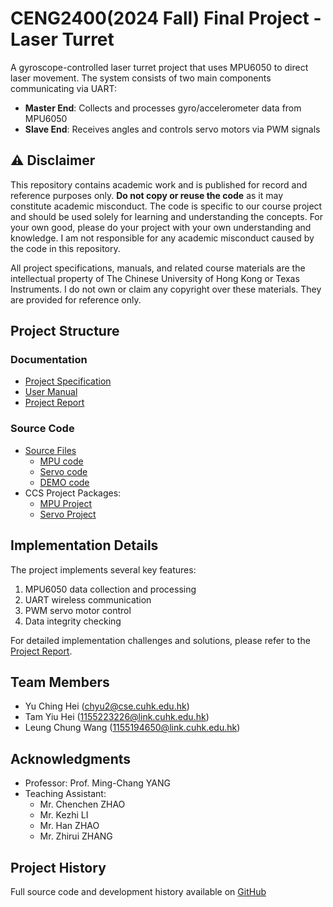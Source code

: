 # CENG2400(2024 Fall) Final Project - Laser Turret

A gyroscope-controlled laser turret project that uses MPU6050 to direct laser movement. The system consists of two main components communicating via UART:

- **Master End**: Collects and processes gyro/accelerometer data from MPU6050
- **Slave End**: Receives angles and controls servo motors via PWM signals

## ⚠️ Disclaimer
This repository contains academic work and is published for record and reference purposes only. **Do not copy or reuse the code** as it may constitute academic misconduct. The code is specific to our course project and should be used solely for learning and understanding the concepts. For your own good, please do your project with your own understanding and knowledge. I am not responsible for any academic misconduct caused by the code in this repository.

All project specifications, manuals, and related course materials are the intellectual property of The Chinese University of Hong Kong or Texas Instruments. I do not own or claim any copyright over these materials. They are provided for reference only.

## Project Structure

### Documentation
- [Project Specification](docs/Specification.pdf)
- [User Manual](docs/)
- [Project Report](report/report.pdf)

### Source Code
- [Source Files](src/)
  - [MPU code](src/main_mpu.c)
  - [Servo code](src/main_servo.c)
  - [DEMO code](src/demo/)
- CCS Project Packages:
  - [MPU Project](Project_MPU.zip)
  - [Servo Project](Project_SERVO.zip)

## Implementation Details

The project implements several key features:
1. MPU6050 data collection and processing
2. UART wireless communication
3. PWM servo motor control
4. Data integrity checking

For detailed implementation challenges and solutions, please refer to the [Project Report](report/report.pdf).

## Team Members
- Yu Ching Hei (chyu2@cse.cuhk.edu.hk)
- Tam Yiu Hei (1155223226@link.cuhk.edu.hk)
- Leung Chung Wang (1155194650@link.cuhk.edu.hk)

## Acknowledgments
- Professor: Prof. Ming-Chang YANG
- Teaching Assistant: 
  - Mr. Chenchen ZHAO
  - Mr. Kezhi LI
  - Mr. Han ZHAO
  - Mr. Zhirui ZHANG

## Project History
Full source code and development history available on [GitHub](https://github.com/Jellyfish227/CENG2400_Embedded_System_Design.git)



